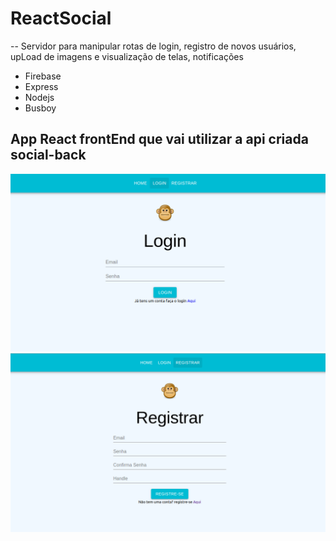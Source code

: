 # ReactSocial
-- Servidor para manipular rotas de login, registro de novos usuários, upLoad de imagens e visualização de telas, notificações
- Firebase
- Express 
- Nodejs 
- Busboy
## App React frontEnd que vai utilizar a api criada social-back


<p align="center">
    <img width="560px" src="Login.png"><br/>
    <img width="560px" src="Registrar.png"><br/>
  <h2 align="center">  </h2>
</p>
